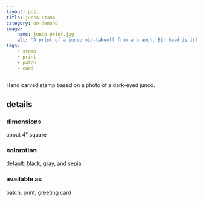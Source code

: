 ```yaml
---
layout: post
title: junco stamp
category: on-demand
image: 
    name: junco-print.jpg
    alt: "A print of a junco mid-takeoff from a branch. Eir head is inked in black, body in gray, and the branch in sepia."
tags:
    - stamp
    - print
    - patch
    - card
---
```


Hand carved stamp based on a photo of a dark-eyed junco.

## details

### dimensions

about 4" square

### coloration

default: black, gray, and sepia

### available as

patch, print, greeting card
